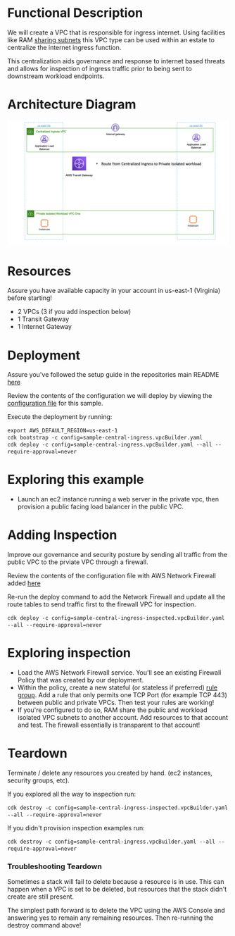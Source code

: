 # Functional Description

We will create a VPC that is responsible for ingress internet.  Using facilities like RAM [sharing subnets](https://docs.aws.amazon.com/vpc/latest/userguide/vpc-sharing.html#vpc-sharing-share-subnet) this VPC type can be used within an estate to centralize the internet ingress function.

This centralization aids governance and response to internet based threats and allows for inspection of ingress traffic prior to being sent to downstream workload endpoints.

# Architecture Diagram

![](../images/sample-central-ingress.png)

# Resources

Assure you have available capacity in your account in us-east-1 (Virginia) before starting!

- 2 VPCs (3 if you add inspection below)
- 1 Transit Gateway
- 1 Internet Gateway

# Deployment

Assure you've followed the setup guide in the repositories main README [here](../README.md)

Review the contents of the configuration we will deploy by viewing the [configuration file](sample-central-ingress.vpcBuilder.yaml) for this sample.

Execute the deployment by running:

```text
export AWS_DEFAULT_REGION=us-east-1
cdk bootstrap -c config=sample-central-ingress.vpcBuilder.yaml
cdk deploy -c config=sample-central-ingress.vpcBuilder.yaml --all --require-approval=never
```

# Exploring this example

- Launch an ec2 instance running a web server in the private vpc, then provision a public facing load balancer in the public VPC.

# Adding Inspection

Improve our governance and security posture by sending all traffic from the public VPC to the prviate VPC through a firewall.

Review the contents of the configuration file with AWS Network Firewall added [here](sample-central-ingress-inspected.vpcBuilder.yaml)

Re-run the deploy command to add the Network Firewall and update all the route tables to send traffic first to the firewall VPC for inspection.

```
cdk deploy -c config=sample-central-ingress-inspected.vpcBuilder.yaml --all --require-approval=never
```

# Exploring inspection

- Load the AWS Network Firewall service.  You'll see an existing Firewall Policy that was created by our deployment.
- Within the policy, create a new stateful (or stateless if preferred) [rule group](https://docs.aws.amazon.com/network-firewall/latest/developerguide/rule-groups.html).  Add a rule that only permits one TCP Port (for example TCP 443) between public and private VPCs.  Then test your rules are working!
- If you're configured to do so, RAM share the public and workload isolated VPC subnets to another account.  Add resources to that account and test.  The firewall essentially is transparent to that account!

# Teardown

Terminate / delete any resources you created by hand.  (ec2 instances, security groups, etc).

If you explored all the way to inspection run:

```
cdk destroy -c config=sample-central-ingress-inspected.vpcBuilder.yaml --all --require-approval=never
```

If you didn't provision inspection examples run:

```
cdk destroy -c config=sample-central-ingress.vpcBuilder.yaml --all --require-approval=never
```

### Troubleshooting Teardown

Sometimes a stack will fail to delete because a resource is in use.  This can happen when a VPC is set to be deleted, but resources that the stack didn't create are still present.

The simplest path forward is to delete the VPC using the AWS Console and answering yes to remain any remaining resources.  Then re-running the destroy command above!
